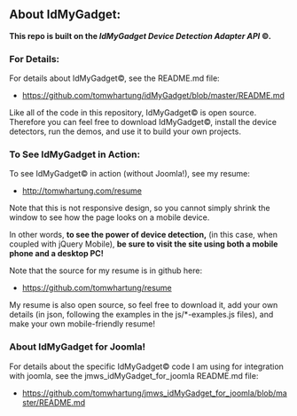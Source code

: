 
## About IdMyGadget:

**This repo is built on the _IdMyGadget Device Detection Adapter API_ &copy;.**

### For Details:
For details about IdMyGadget&copy;, see the README.md file:
* https://github.com/tomwhartung/idMyGadget/blob/master/README.md

Like all of the code in this repository, IdMyGadget&copy; is open source.
Therefore you can feel free to download IdMyGadget&copy;, install the device detectors, run the demos, and use it to build your own projects.

### To See IdMyGadget in Action:
To see IdMyGadget&copy; in action (without Joomla!), see my resume:
* http://tomwhartung.com/resume

Note that this is not responsive design, so you cannot simply shrink the window to see how the page looks on a mobile device.

In other words, **to see the power of device detection,** (in this case, when coupled with jQuery Mobile), **be sure to visit the site using both a mobile phone and a desktop PC!**

Note that the source for my resume is in github here:
* https://github.com/tomwhartung/resume

My resume is also open source, so feel free to download it, add your own details (in json, following the examples in the js/*-examples.js files), and make your own mobile-friendly resume!

### About IdMyGadget for Joomla!
For details about the specific IdMyGadget&copy; code I am using for integration with joomla, see the jmws_idMyGadget_for_joomla README.md file:
* https://github.com/tomwhartung/jmws_idMyGadget_for_joomla/blob/master/README.md

